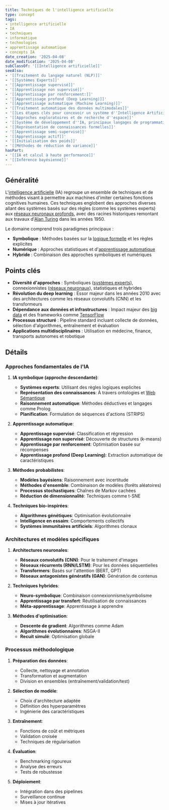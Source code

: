 ```yaml
---
title: Techniques de l'intelligence artificielle
type: concept
tags:
- intelligence artificielle
- IA
- techniques
- informatique
- technologies
- apprentissage automatique
- concepts IA
date_creation: '2025-04-08'
date_modification: '2025-04-08'
subClassOf: '[[Intelligence artificielle]]'
seeAlso:
- '[[Traitement du langage naturel (NLP)]]'
- '[[Systèmes Experts]]'
- '[[Apprentissage supervisé]]'
- '[[Apprentissage non supervisé]]'
- '[[Apprentissage par renforcement:]]'
- '[[Apprentissage profond (Deep Learning)]]'
- '[[Apprentissage automatique (Machine Learning)]]'
- '[[Traitement automatique des données multimodales]]'
- '[[Les étapes clés pour concevoir un système d''Intelligence Artificielle]]'
- '[[Approches exploratoires et de recherche d''espace]]'
- '[[Système de développement d''IA, principaux langages de programmation et frameworks]]'
- '[[Représentation de connaissances formelles]]'
- '[[Apprentissage semi-supervisé]]'
- '[[Apprentissage actif]]'
- '[[Initialisation des poids]]'
- '[[Méthodes de réduction de variance]]'
hasPart:
- '[[IA et calcul à haute performance]]'
- '[[Inférence bayésienne]]'
---
```

## Généralité

L'[intelligence artificielle](https://fr.wikipedia.org/wiki/Intelligence_artificielle) (IA) regroupe un ensemble de techniques et de méthodes visant à permettre aux machines d'imiter certaines fonctions cognitives humaines. Ces techniques englobent des approches diverses allant des systèmes basés sur des règles (comme les systèmes experts) aux [réseaux neuronaux profonds](https://fr.wikipedia.org/wiki/R%C3%A9seau_de_neurones_profond), avec des racines historiques remontant aux travaux d'[Alan Turing](https://fr.wikipedia.org/wiki/Alan_Turing) dans les années 1950.

Le domaine comprend trois paradigmes principaux :
- **Symbolique** : Méthodes basées sur la [logique formelle](https://fr.wikipedia.org/wiki/Logique_formelle) et les règles explicites
- **Numérique** : Approches statistiques et d'[apprentissage automatique](https://fr.wikipedia.org/wiki/Apprentissage_automatique)
- **Hybride** : Combinaison des approches symboliques et numériques

## Points clés

- **Diversité d'approches** : Symboliques ([systèmes experts](https://fr.wikipedia.org/wiki/Syst%C3%A8me_expert)), connexionnistes ([réseaux neuronaux](https://fr.wikipedia.org/wiki/R%C3%A9seau_de_neurones_artificiels)), statistiques et hybrides
- **Révolution du deep learning** : Essor majeur dans les années 2010 avec des architectures comme les réseaux convolutifs (CNN) et les transformeurs
- **Dépendance aux données et infrastructures** : Impact majeur des [big data](https://fr.wikipedia.org/wiki/Big_data) et des frameworks comme [TensorFlow](https://fr.wikipedia.org/wiki/TensorFlow)
- **Processus structuré** : Pipeline standard incluant collecte de données, sélection d'algorithmes, entraînement et évaluation
- **Applications multidisciplinaires** : Utilisation en médecine, finance, transports autonomes et robotique

## Détails

### Approches fondamentales de l'IA

1. **IA symbolique (approche descendante)**:
   - **Systèmes experts**: Utilisant des règles logiques explicites
   - **Représentation des connaissances**: À travers ontologies et [Web Sémantique](https://fr.wikipedia.org/wiki/Web_s%C3%A9mantique)
   - **Raisonnement automatique**: Méthodes déductives et langages comme Prolog
   - **Planification**: Formulation de séquences d'actions (STRIPS)

2. **Apprentissage automatique**:
   - **Apprentissage supervisé**: Classification et régression
   - **Apprentissage non supervisé**: Découverte de structures (k-means)
   - **Apprentissage par renforcement**: Optimisation basée sur récompenses
   - **Apprentissage profond (Deep Learning)**: Extraction automatique de caractéristiques

3. **Méthodes probabilistes**:
   - **Modèles bayésiens**: Raisonnement avec incertitude
   - **Méthodes d'ensemble**: Combinaison de modèles (forêts aléatoires)
   - **Processus stochastiques**: Chaînes de Markov cachées
   - **Réduction de dimensionnalité**: Techniques comme t-SNE

4. **Techniques bio-inspirées**:
   - **Algorithmes génétiques**: Optimisation évolutionnaire
   - **Intelligence en essaim**: Comportements collectifs
   - **Systèmes immunitaires artificiels**: Algorithmes clonaux

### Architectures et modèles spécifiques

1. **Architectures neuronales**:
   - **Réseaux convolutifs (CNN)**: Pour le traitement d'images
   - **Réseaux récurrents (RNN/LSTM)**: Pour les données séquentielles
   - **Transformers**: Basés sur l'attention (BERT, GPT)
   - **Réseaux antagonistes génératifs (GAN)**: Génération de contenus

2. **Techniques hybrides**:
   - **Neuro-symbolique**: Combinaison connexionnisme/symbolisme
   - **Apprentissage par transfert**: Réutilisation de connaissances
   - **Méta-apprentissage**: Apprentissage à apprendre

3. **Méthodes d'optimisation**:
   - **Descente de gradient**: Algorithmes comme Adam
   - **Algorithmes évolutionnaires**: NSGA-II
   - **Recuit simulé**: Optimisation globale

### Processus méthodologique

1. **Préparation des données**:
   - Collecte, nettoyage et annotation
   - Transformation et augmentation
   - Division en ensembles (entraînement/validation/test)

2. **Sélection de modèle**:
   - Choix d'architecture adaptée
   - Définition des hyperparamètres
   - Ingénierie des caractéristiques

3. **Entraînement**:
   - Fonctions de coût et métriques
   - Validation croisée
   - Techniques de régularisation

4. **Évaluation**:
   - Benchmarking rigoureux
   - Analyse des erreurs
   - Tests de robustesse

5. **Déploiement**:
   - Intégration dans des pipelines
   - Surveillance continue
   - Mises à jour itératives